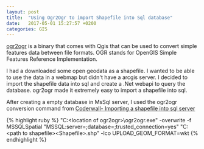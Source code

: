 ```yaml
---
layout: post
title:  "Using Ogr2Ogr to import Shapefile into Sql database"
date:   2017-05-01 15:27:57 +0200
categories: GIS
---
```


[ogr2ogr](http://www.gdal.org/ogr2ogr.html) is a binary that comes with Qgis that can be used to convert simple features data between file formats.  OGR stands for OpenGIS Simple Features Reference Implementation.

I had a downloaded some open geodata as a shapefile.  I wanted to be able to use the data in a webmap but didn't have a arcgis server.   I decided to import the shapefile data into sql and create a .Net webapi to query the database. ogr2ogr made it extremely easy to import a shapefile into sql.

After creating a empty database in MsSql server, I used the ogr2ogr conversion command from [Coderwall- Importing a shapefile into sql server](https://coderwall.com/p/v_nrig/importing-a-shapefile-into-sql-server-2012)


{% highlight ruby %}
"C:\<location of ogr2ogr>\ogr2ogr.exe" -overwrite -f MSSQLSpatial "MSSQL:server=<database server name>;database=<database name>;trusted_connection=yes" "C:\<path to shapefile>\<Shapefile>.shp"  -lco UPLOAD_GEOM_FORMAT=wkt
{% endhighlight %}


